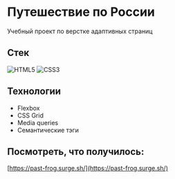 # Путешествие по России

Учебный проект по верстке адаптивных страниц

## Стек
<img alt="HTML5" src="https://img.shields.io/badge/html5-%23E34F26.svg?style=for-the-badge&logo=html5&logoColor=white"/> <img alt="CSS3" src="https://img.shields.io/badge/css3-%231572B6.svg?style=for-the-badge&logo=css3&logoColor=white"/>

## Технологии
* Flexbox
* CSS Grid
* Media queries
* Семантические тэги

## Посмотреть, что получилось:
[https://past-frog.surge.sh/](https://past-frog.surge.sh/)



